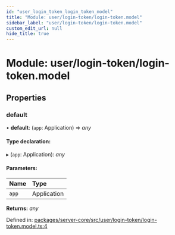```yaml
---
id: "user_login_token_login_token_model"
title: "Module: user/login-token/login-token.model"
sidebar_label: "user/login-token/login-token.model"
custom_edit_url: null
hide_title: true
---
```


# Module: user/login-token/login-token.model

## Properties

### default

• **default**: (`app`: Application) => *any*

#### Type declaration:

▸ (`app`: Application): *any*

#### Parameters:

Name | Type |
:------ | :------ |
`app` | Application |

**Returns:** *any*

Defined in: [packages/server-core/src/user/login-token/login-token.model.ts:4](https://github.com/xr3ngine/xr3ngine/blob/a16a45d7e/packages/server-core/src/user/login-token/login-token.model.ts#L4)
